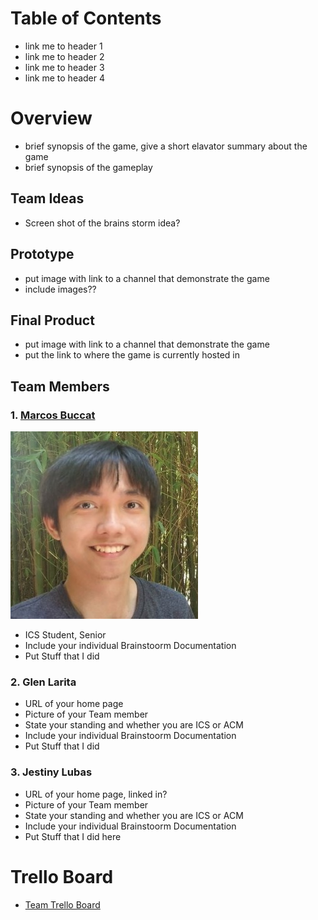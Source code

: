 # Table of Contents
- link me to header 1
- link me to header 2
- link me to header 3
- link me to header 4

# Overview
- brief synopsis of the game, give a short elavator summary about the game
- brief synopsis of the gameplay

## Team Ideas
- Screen shot of the brains storm idea?

## Prototype
- put image with link to a channel that demonstrate the game
- include images??


## Final Product
- put image with link to a channel that demonstrate the game
- put the link to where the game is currently hosted in

## Team Members

### 1. [Marcos Buccat](https://buccatm.github.io/)
 ![alt text](images/marcosb/gitHub-profile-picture.jpg)
- ICS Student, Senior
- Include your individual Brainstoorm Documentation
- Put Stuff that I did
 
### 2. Glen Larita
- URL of your home page
- Picture of your Team member
- State your standing and whether you are ICS or ACM
- Include your individual Brainstoorm Documentation
- Put Stuff that I did

### 3. Jestiny Lubas
- URL of your home page, linked in?
- Picture of your Team member
- State your standing and whether you are ICS or ACM
- Include your individual Brainstoorm Documentation
- Put Stuff that I did here

# Trello Board
- [Team Trello Board](https://trello.com/b/p0tyVYj3/sorcerer-duel)
